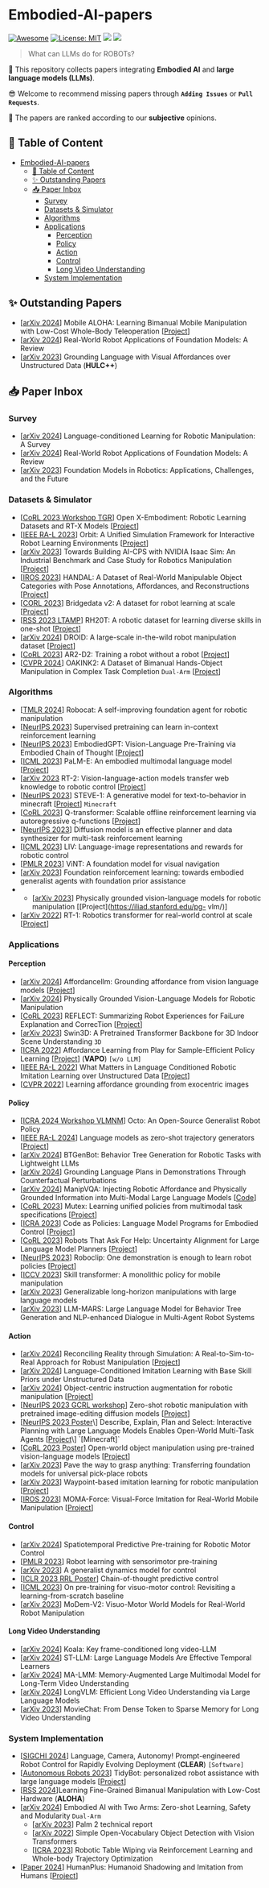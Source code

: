 # Embodied-AI-papers
[![Awesome](https://awesome.re/badge.svg)](https://github.com/UpcomAI/Embodied-AI-papers/) 
[![License: MIT](https://img.shields.io/badge/License-MIT-green.svg)](https://github.com/UpcomAI/Embodied-AI-papers/blob/main/LICENSE)
![](https://img.shields.io/github/last-commit/UpcomAI/Embodied-AI-papers?color=green) 
![](https://img.shields.io/badge/PRs-Welcome-red) 

> What can LLMs do for ROBOTs? 

🙌 This repository collects papers integrating **Embodied AI** and **large language models (LLMs)**.

😎 Welcome to recommend missing papers through **`Adding Issues`** or **`Pull Requests`**. 

🥽 The papers are ranked according to our **subjective** opinions.

## 📜 Table of Content

- [Embodied-AI-papers](#embodied-ai-papers)
  - [📜 Table of Content](#-table-of-content)
  - [✨︎ Outstanding Papers](#︎-outstanding-papers)
  - [📥 Paper Inbox](#-paper-inbox)
    - [Survey](#survey)
    - [Datasets \& Simulator](#datasets--simulator)
    - [Algorithms](#algorithms)
    - [Applications](#applications)
      - [Perception](#perception)
      - [Policy](#policy)
      - [Action](#action)
      - [Control](#control)
      - [Long Video Understanding](#long-video-understanding)
    - [System Implementation](#system-implementation)

## ✨︎ Outstanding Papers

- \[[arXiv 2024](https://arxiv.org/pdf/2401.02117)\] Mobile ALOHA: Learning Bimanual Mobile Manipulation with Low-Cost Whole-Body Teleoperation \[[Project](https://mobile-aloha.github.io)\]
- \[[arXiv 2024](https://arxiv.org/pdf/2402.05741)\] Real-World Robot Applications of Foundation Models: A Review
- \[[arXiv 2023](https://arxiv.org/abs/2210.01911)\] Grounding Language with Visual Affordances over Unstructured Data (**HULC++**)

## 📥 Paper Inbox

### Survey

- \[[arXiv 2024](https://arxiv.org/pdf/2312.10807)] Language-conditioned Learning for Robotic Manipulation: A Survey
- \[[arXiv 2024](https://arxiv.org/pdf/2402.05741)\] Real-World Robot Applications of Foundation Models: A Review
- \[[arXiv 2023](https://arxiv.org/pdf/2312.07843)\] Foundation Models in Robotics: Applications, Challenges, and the Future

### Datasets \& Simulator

- \[[CoRL 2023 Workshop TGR](https://openreview.net/forum?id=zraBtFgxT0&noteId=kNJ60a3jR5)\] Open X-Embodiment: Robotic Learning Datasets and RT-X Models \[[Project](https://robotics-transformer-x.github.io)\]
- \[[IEEE RA-L 2023](https://ieeexplore.ieee.org/document/10107764)\] Orbit: A Unified Simulation Framework for Interactive Robot Learning Environments \[[Project](https://isaac-orbit.github.io)\]
- \[[arXiv 2023](https://arxiv.org/pdf/2308.00055)\] Towards Building AI-CPS with NVIDIA Isaac Sim: An Industrial Benchmark and Case Study for Robotics Manipulation \[[Project](https://sites.google.com/view/ai-cps-robotics-manipulation/home)\]
- \[[IROS 2023](https://ieeexplore.ieee.org/abstract/document/10341672)\] HANDAL: A Dataset of Real-World Manipulable Object Categories with Pose Annotations, Affordances, and Reconstructions \[[Project](https://nvlabs.github.io/HANDAL/)\]
- \[[CORL 2023](https://proceedings.mlr.press/v229/walke23a/walke23a.pdf)] Bridgedata v2: A dataset for robot learning at scale \[[Project](https://rail-berkeley.github.io/bridgedata/)\]
- \[[RSS 2023 LTAMP](https://openreview.net/forum?id=YhRKICWgE9)\] RH20T: A robotic dataset for learning diverse skills in one-shot \[[Project](https://rh20t.github.io)]
- \[[arXiv 2024](https://arxiv.org/pdf/2403.12945v1)] DROID: A large-scale in-the-wild robot manipulation dataset \[[Project](https://droid-dataset.github.io)\]
- \[[CoRL 2023](https://proceedings.mlr.press/v229/duan23a/duan23a.pdf)\] AR2-D2: Training a robot without a robot \[[Project](https://www.ar2d2.site)]
- \[[CVPR 2024](https://openaccess.thecvf.com/content/CVPR2024/papers/Zhan_OAKINK2_A_Dataset_of_Bimanual_Hands-Object_Manipulation_in_Complex_Task_CVPR_2024_paper.pdf)\] OAKINK2: A Dataset of Bimanual Hands-Object Manipulation in Complex Task Completion `Dual-Arm` \[[Project](https://oakink.net/v2)]

### Algorithms

- \[[TMLR 2024](https://openreview.net/forum?id=vsCpILiWHu)\] Robocat: A self-improving foundation agent for robotic manipulation
- \[[NeurIPS 2023](https://proceedings.neurips.cc/paper_files/paper/2023/file/8644b61a9bc87bf7844750a015feb600-Paper-Conference.pdf)\] Supervised pretraining can learn in-context reinforcement learning
- \[[NeurIPS 2023](https://proceedings.neurips.cc/paper_files/paper/2023/hash/4ec43957eda1126ad4887995d05fae3b-Abstract-Conference.html)\] EmbodiedGPT: Vision-Language Pre-Training via Embodied Chain of Thought \[[Project](https://EmbodiedGPT.github.io)\]
- \[[ICML 2023](https://dl.acm.org/doi/abs/10.5555/3618408.3618748)\] PaLM-E: An embodied multimodal language model \[[Project](https://palm-e.github.io)\]
- \[[arXiv 2023](https://arxiv.org/abs/2307.15818) RT-2: Vision-language-action models transfer web knowledge to robotic control \[[Project](https://robotics-transformer2.github.io)]
- \[[NeurIPS 2023](https://proceedings.neurips.cc/paper_files/paper/2023/hash/dd03f856fc7f2efeec8b1c796284561d-Abstract-Conference.html)\] STEVE-1: A generative model for text-to-behavior in minecraft \[[Project](https://steve-1.github.io)\] `Minecraft`
- \[[CoRL 2023](https://proceedings.mlr.press/v229/chebotar23a/chebotar23a.pdf)] Q-transformer: Scalable offline reinforcement learning via autoregressive q-functions \[[Project](https://qtansformer.github.io)\]
- \[[NeurIPS 2023](https://proceedings.neurips.cc/paper_files/paper/2023/file/ccda3c632cc8590ee60ca5ba226a4c30-Paper-Conference.pdf)\] Diffusion model is an effective planner and data synthesizer for multi-task reinforcement learning
- \[[ICML 2023](https://proceedings.mlr.press/v202/ma23b/ma23b.pdf)\] LIV: Language-image representations and rewards for robotic control
- \[[PMLR 2023](https://proceedings.mlr.press/v229/shah23a.html)\] ViNT: A foundation model for visual navigation
- \[[arXiv 2023](https://arxiv.org/abs/2310.02635)] Foundation reinforcement learning: towards embodied generalist agents with foundation prior assistance
- - \[[arXiv 2023](https://arxiv.org/pdf/2309.02561)\] Physically grounded vision-language models for robotic manipulation \[[Project](https://iliad.stanford.edu/pg- vlm/)]
- \[[arXiv 2022](https://arxiv.org/pdf/2212.06817)\] RT-1: Robotics transformer for real-world control at scale \[[Project](https://robotics-transformer-x.github.io)\]

### Applications

#### Perception

- \[[arXiv 2024](https://arxiv.org/pdf/2401.06341)\] Affordancellm: Grounding affordance from vision language models \[[Project](https://jasonqsy.github.io/AffordanceLLM)\]
- \[[arXiv 2024](https://arxiv.org/pdf/2309.02561)\] Physically Grounded Vision-Language Models for Robotic Manipulation
- \[[CoRL 2023](https://openreview.net/forum?id=8yTS_nAILxt)\] REFLECT: Summarizing Robot Experiences for FaiLure Explanation and CorrecTion \[[Project](https://robot-reflect.github.io/)\]
- \[[arXiv 2023](https://arxiv.org/pdf/2304.06906)\] Swin3D: A Pretrained Transformer Backbone for 3D Indoor Scene Understanding `3D`
- \[[ICRA 2022](https://ieeexplore.ieee.org/abstract/document/9811889)\] Affordance Learning from Play for Sample-Efficient Policy Learning \[[Project](http://vapo.cs.uni-freiburg.de)\] (**VAPO**) `[w/o LLM]`
- \[[IEEE RA-L 2022](https://ieeexplore.ieee.org/abstract/document/9849097)\] What Matters in Language Conditioned Robotic Imitation Learning over Unstructured Data \[[Project](http://hulc.cs.uni-freiburg.de)\]
- \[[CVPR 2022](https://openaccess.thecvf.com/content/CVPR2022/html/Luo_Learning_Affordance_Grounding_From_Exocentric_Images_CVPR_2022_paper.html)] Learning affordance grounding from exocentric images
#### Policy

- \[[ICRA 2024 Workshop VLMNM](https://openreview.net/forum?id=jGrtIvJBpS)\] Octo: An Open-Source Generalist Robot Policy
- \[[IEEE RA-L 2024](https://ieeexplore.ieee.org/abstract/document/10549793/)\] Language models as zero-shot trajectory generators \[[Project](https://www.robot-learning.uk/language-models-trajectory-generators)\]
- \[[arXiv 2024](https://arxiv.org/pdf/2403.12761)\] BTGenBot: Behavior Tree Generation for Robotic Tasks with Lightweight LLMs
- \[[arXiv 2024](https://arxiv.org/abs/2403.17124)\] Grounding Language Plans in Demonstrations Through Counterfactual Perturbations
- \[[arXiv 2024](https://arxiv.org/pdf/2403.11289)\] ManipVQA: Injecting Robotic Affordance and Physically Grounded Information into Multi-Modal Large Language Models \[[Code](https://github.com/SiyuanHuang95/ManipVQA)\]
- \[[CoRL 2023](https://proceedings.mlr.press/v229/shah23b.html)\] Mutex: Learning unified policies from multimodal task specifications \[[Project](https://ut-austin-rpl.github.io/MUTEX/)\]
- \[[ICRA 2023](https://ieeexplore.ieee.org/abstract/document/10160591)\] Code as Policies: Language Model Programs for Embodied Control \[[Project](https://code-as-policies.github.io)\]
- \[[CoRL 2023](https://openreview.net/forum?id=4ZK8ODNyFXx)\] Robots That Ask For Help: Uncertainty Alignment for Large Language Model Planners \[[Project](https://robot-help.github.io)\]
- \[[NeurIPS 2023](https://proceedings.neurips.cc/paper_files/paper/2023/hash/ae54ce310476218f26dd48c1626d5187-Abstract-Conference.html)\] Roboclip: One demonstration is enough to learn robot policies \[[Project](https://sites.google.com/view/roboclip/home)\]
- \[[ICCV 2023](https://openaccess.thecvf.com/content/ICCV2023/papers/Huang_Skill_Transformer_A_Monolithic_Policy_for_Mobile_Manipulation_ICCV_2023_paper.pdf)\] Skill transformer: A monolithic policy for mobile manipulation
- \[[arXiv 2023](https://arxiv.org/pdf/2310.02264)\] Generalizable long-horizon manipulations with large language models
- \[[arXiv 2023](https://arxiv.org/pdf/2312.09348)\] LLM-MARS: Large Language Model for Behavior Tree Generation and NLP-enhanced Dialogue in Multi-Agent Robot Systems

#### Action

- \[[arXiv 2024](https://arxiv.org/pdf/2403.03949)\] Reconciling Reality through Simulation: A Real-to-Sim-to-Real Approach for Robust Manipulation \[[Project](https://real-to-sim-to-real.github.io/RialTo/)\]
- \[[arXiv 2024](https://arxiv.org/abs/2305.19075)\] Language-Conditioned Imitation Learning with Base Skill Priors under Unstructured Data
- \[[arXiv 2024](https://arxiv.org/pdf/2401.02814)\] Object-centric instruction augmentation for robotic manipulation \[[Project](https://oci-robotics.github.io/)\]
- \[[NeurIPS 2023 GCRL workshop](https://arxiv.org/pdf/2310.10639)\] Zero-shot robotic manipulation with pretrained image-editing diffusion models \[[Project](http://rail-berkeley.github.io/susie)]
- \[[NeurIPS 2023 Poster](https://openreview.net/forum?id=KtvPdGb31Z&referrer=%5Bthe%20profile%20of%20Anji%20Liu%5D(%2Fprofile%3Fid%3D~Anji_Liu1))\] Describe, Explain, Plan and Select: Interactive Planning with Large Language Models Enables Open-World Multi-Task Agents \[[Project](https://github.com/CraftJarvis/MC-Planner.)\] `[Minecraft]`
- \[[CoRL 2023 Poster](https://openreview.net/forum?id=9al6taqfTzr)\] Open-world object manipulation using pre-trained vision-language models \[[Project](https://robot-moo.github.io/)\]
- \[[arXiv 2023](https://arxiv.org/pdf/2306.05716)\] Pave the way to grasp anything: Transferring foundation models for universal pick-place robots
- \[[arXiv 2023](https://arxiv.org/pdf/2307.14326)\] Waypoint-based imitation learning for robotic manipulation \[[Project](https://lucys0.github.io/awe/)\]
- \[[IROS 2023](https://ieeexplore.ieee.org/abstract/document/10342371)\] MOMA-Force: Visual-Force Imitation for Real-World Mobile Manipulation \[[Project](https://visual-force-imitation.github.io)\]


#### Control

- \[[arXiv 2024](https://arxiv.org/pdf/2403.05304)\] Spatiotemporal Predictive Pre-training for Robotic Motor Control
- \[[PMLR 2023](https://proceedings.mlr.press/v229/radosavovic23a.html)\] Robot learning with sensorimotor pre-training
- \[[arXiv 2023](https://arxiv.org/abs/2305.10912)\] A generalist dynamics model for control
- \[[ICLR 2023 RRL Poster](https://openreview.net/forum?id=TIV7eEY8qY)\] Chain-of-thought predictive control
- \[[ICML 2023](https://dl.acm.org/doi/abs/10.5555/3618408.3618914)\] On pre-training for visuo-motor control: Revisiting a learning-from-scratch baseline
- \[[arXiv 2023](https://arxiv.org/pdf/2309.14236)\] MoDem-V2: Visuo-Motor World Models for Real-World Robot Manipulation

#### Long Video Understanding

- \[[arXiv 2024](https://arxiv.org/pdf/2404.04346)\] Koala: Key frame-conditioned long video-LLM
- \[[arXiv 2024](https://arxiv.org/pdf/2404.00308)\] ST-LLM: Large Language Models Are Effective Temporal Learners
- \[[arXiv 2024](https://arxiv.org/pdf/2404.05726)\] MA-LMM: Memory-Augmented Large Multimodal Model for Long-Term Video Understanding
- \[[arXiv 2024](https://arxiv.org/pdf/2404.03384)\] LongVLM: Efficient Long Video Understanding via Large Language Models
- \[[arXiv 2023](https://arxiv.org/pdf/2307.16449v2)\] MovieChat: From Dense Token to Sparse Memory for Long Video Understanding

### System Implementation

- \[[SIGCHI 2024](https://dl.acm.org/doi/proceedings/10.1145/3610978?tocHeading=heading6)] Language, Camera, Autonomy! Prompt-engineered Robot Control for Rapidly Evolving Deployment (**CLEAR**) `[Software]`
- \[[Autonomous Robots 2023](https://link.springer.com/article/10.1007/s10514-023-10139-z)\] TidyBot: personalized robot assistance with large language models \[[Project](https://tidybot.cs.princeton.edu)\]
- \[[RSS 2024](https://roboticsconference.org/program/papers/016/)\]Learning Fine-Grained Bimanual Manipulation with Low-Cost Hardware (**ALOHA**)
- \[[arXiv 2024](https://arxiv.org/pdf/2404.03570)\] Embodied AI with Two Arms: Zero-shot Learning, Safety and Modularity `Dual-Arm`
  - \[[arXiv 2023](https://arxiv.org/pdf/2305.10403)\] Palm 2 technical report
  - \[[arXiv 2022](https://arxiv.org/pdf/2205.06230)\] Simple Open-Vocabulary Object Detection with Vision Transformers
  - \[[ICRA 2023](https://ieeexplore.ieee.org/abstract/document/10161283/)\] Robotic Table Wiping via Reinforcement Learning and Whole-body Trajectory Optimization
- \[[Paper 2024](https://humanoid-ai.github.io/HumanPlus.pdf)\] HumanPlus: Humanoid Shadowing and Imitation from Humans \[[Project](https://humanoid-ai.github.io)\] 